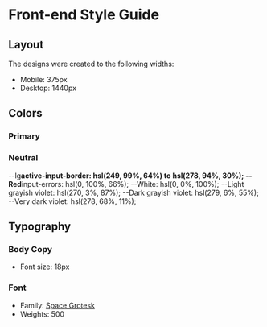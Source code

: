 # Front-end Style Guide

## Layout

The designs were created to the following widths:

- Mobile: 375px
- Desktop: 1440px

## Colors

### Primary

### Neutral

--lg**active-input-border: hsl(249, 99%, 64%) to hsl(278, 94%, 30%);
--Red**input-errors: hsl(0, 100%, 66%);
--White: hsl(0, 0%, 100%);
--Light grayish violet: hsl(270, 3%, 87%);
--Dark grayish violet: hsl(279, 6%, 55%);
--Very dark violet: hsl(278, 68%, 11%);

## Typography

### Body Copy

- Font size: 18px

### Font

- Family: [Space Grotesk](https://fonts.google.com/specimen/Space+Grotesk)
- Weights: 500
